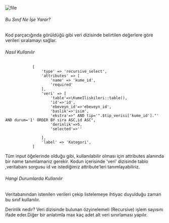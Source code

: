 ![file](https://s3.eu-central-1.amazonaws.com/static.testbank.az/uploads/files/15-1619428552-ok-image.png)

###### Bu Sınıf Ne İşe Yarar?

Kod parçacığında görüldüğü gibi veri dizisinde belirtilen değerlere göre verileri sıralamayı sağlar.



###### Nasıl Kullanılır

```
            [
                'type' => 'recursive_select',
                'attributes' => [
                    'name' => 'kume_id',
                    'required'
                ],
                'veri' => [
                    'table'=>\KumeIliskileri::table(),
                    'id'=>'id',
                    'ebeveyn_id'=>'ebeveyn_id',
                    'baslik'=>'isim',
                    'ekstra'=>" AND tip='".$tip_verisi['kume_id']."' AND durum='1' ORDER BY sira ASC,id ASC",
                    'derinlik'=>5,
                    'selected'=>''
                    
                ],
                'label' => 'Kategori',
            ]
```

Tüm input öğelerinde olduğu gibi, kullanılabilir olması için attributes alanında bir name tanımlamanız gerekir.
Kodun içerisinde 'veri' dizisinde tablo ,veritabanı sorgusu id ve istediğimiz attribute'leri tanımlayabiliriz.



###### Hangi Durumlarda Kullanılır
Veritabanından istenilen verileri çekip listelemeye ihtiyac duyulduğu zaman bu sınıf kullanılır.

Derinlik nedir?
Veri dizisinde bulunan özyinelemeli (Recursive) işlem sayısını ifade eder.Diğer bir anlatımla max kaç adet alt veri sınırlaması yapılır. 





